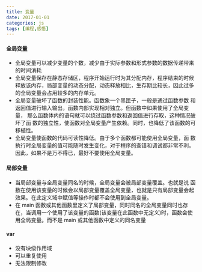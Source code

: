 ```yaml
---
title: 变量
date: 2017-01-01
categories: js
tags: [编程,感悟]
---
```



#### 全局变量
* 全局变量可以减少变量的个数，减少由于实际参数和形式参数的数据传递带来的时间消耗
* 全局变量保存在静态存储区，程序开始运行时为其分配内存，程序结束的时候释放该内存，局部变量的动态分配，动态释放相比，生存期比较长，因此过多的全局变量会占用较多的内存单元。
* 全局变量破坏了函数的封装性能。函数象一个黑匣子，一般是通过函数参数 和返回值进行输入输出，函数内部实现相对独立。但函数中如果使用了全局变量， 那么函数体内的语句就可以绕过函数参数和返回值进行存取，这种情况破坏了函 数的独立性，使函数对全局变量产生依赖。同时，也降低了该函数的可移植性。
* 全局变量使函数的代码可读性降低。由于多个函数都可能使用全局变量，函 数执行时全局变量的值可能随时发生变化，对于程序的查错和调试都非常不利。 因此，如果不是万不得已，最好不要使用全局变量。

#### 局部变量
*  当局部变量与全局变量同名的时候，全局变量会被局部变量覆盖。也就是说 函数在使用该变量的时候会以局部变量覆盖全局变量，也就是只有局部变量会起 效果。在此定义域中赋值等操作时都不会使用到全局变量。
*  在 main 函数或其他函数里定义了局部变量，同时同名的全局变量同时也存 在，当调用一个使用了该变量的函数(该变量在此函数中无定义)时，函数会使 用全局变量。而不是 main 或其他函数中定义的同名变量


#### var 
* 没有块级作用域
* 可以重复使用
* 无法限制修改


